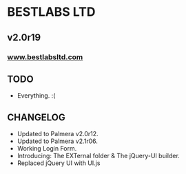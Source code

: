 # BESTLABS LTD
## v2.0r19
### www.bestlabsltd.com

## TODO

- Everything. :(

## CHANGELOG

- Updated to Palmera v2.0r12.
- Updated to Palmera v2.1r06.
- Working Login Form.
- Introducing: The EXTernal folder & The jQuery-UI builder.
- Replaced jQuery UI with UI.js
